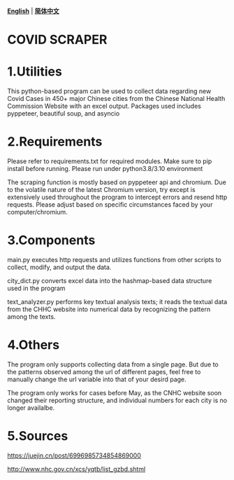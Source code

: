 [**English**](https://github.com/georegehehe/covidscraper) | [**简体中文**](./README_ZH.md)
# COVID SCRAPER
# 1.Utilities
This python-based program can be used to collect data regarding new Covid Cases in 450+ major Chinese cities from the Chinese National Health Commission Website with an excel output. Packages used includes pyppeteer, beautiful soup, and asyncio

# 2.Requirements
Please refer to requirements.txt for required modules. Make sure to pip install before running.
Please run under python3.8/3.10 environment

The scraping function is mostly based on pyppeteer api and chromium. Due to the volatile nature of the latest Chromium version, try except is extensively used throughout the program to intercept errors and resend http requests. Please adjust based on specific circumstances faced by your computer/chromium.

# 3.Components
main.py executes http requests and utilizes functions from other scripts to collect, modify, and output the data. 
 
city_dict.py converts excel data into the hashmap-based data structure used in the program 

text_analyzer.py performs key textual analysis texts; it reads the textual data from the CHHC website into numerical data by recognizing the pattern among the texts.

# 4.Others
The program only supports collecting data from a single page. But due to the patterns observed among the url of different pages, feel free to manually change the url variable into that of your desird page. 

The program only works for cases before May, as the CNHC website soon changed their reporting structure, and individual numbers for each city is no longer availalbe.

# 5.Sources
https://juejin.cn/post/6996985734854869000

http://www.nhc.gov.cn/xcs/yqtb/list_gzbd.shtml

